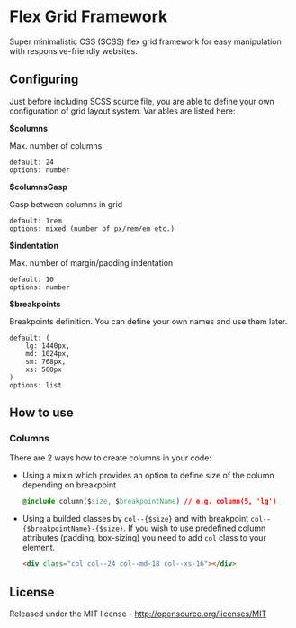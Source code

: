 # Flex Grid Framework

Super minimalistic CSS (SCSS) flex grid framework for easy manipulation with responsive-friendly websites.

## Configuring

Just before including SCSS source file, you are able to define your own configuration of grid layout system. Variables are listed here:

**$columns**

Max. number of columns
```
default: 24
options: number
```

**$columnsGasp**

Gasp between columns in grid
```
default: 1rem
options: mixed (number of px/rem/em etc.)
```

**$indentation**

Max. number of margin/padding indentation
```
default: 10
options: number
```

**$breakpoints**

Breakpoints definition. You can define your own names and use them later.
```
default: (
    lg: 1440px,
    md: 1024px,
    sm: 768px,
    xs: 560px
)
options: list
```

## How to use

### Columns

There are 2 ways how to create columns in your code:

- Using a mixin which provides an option to define size of the column depending on breakpoint

    ```css
    @include column($size, $breakpointName) // e.g. column(5, 'lg')
    ```

- Using a builded classes by `col--{$size}` and with breakpoint `col--{$breakpointName}-{$size}`. If you wish to use predefined column attributes (padding, box-sizing) you need to add `col` class to your element.

    ```html
    <div class="col col--24 col--md-18 col--xs-16"></div>
    ```

## License

Released under the MIT license - http://opensource.org/licenses/MIT